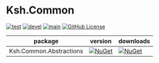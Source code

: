 # Ksh.Common

[![test](https://github.com/skukshaus/Common/actions/workflows/test.yml/badge.svg)](https://github.com/skukshaus/Common/actions/workflows/test_main.yml)
[![devel](https://github.com/skukshaus/Common/actions/workflows/devel.yml/badge.svg)](https://github.com/skukshaus/Common/actions/workflows/devel.yml)
[![main](https://github.com/skukshaus/Common/actions/workflows/main.yml/badge.svg)](https://github.com/skukshaus/Common/actions/workflows/deploy_main.yml)
[![GitHub License](https://img.shields.io/github/license/skukshaus/Common)](https://github.com/skukshaus/Common/blob/main/LICENSE)


| package                 | version                                                                                                                         | downloads                                                                                                                        |
|-------------------------|---------------------------------------------------------------------------------------------------------------------------------|----------------------------------------------------------------------------------------------------------------------------------|
| Ksh.Common.Abstractions | [![NuGet](https://img.shields.io/nuget/v/Ksh.Common.Abstractions.svg)](https://www.nuget.org/packages/Ksh.Common.Abstractions/) | [![NuGet](https://img.shields.io/nuget/dt/Ksh.Common.Abstractions.svg)](https://www.nuget.org/packages/Ksh.Common.Abstractions/) |

